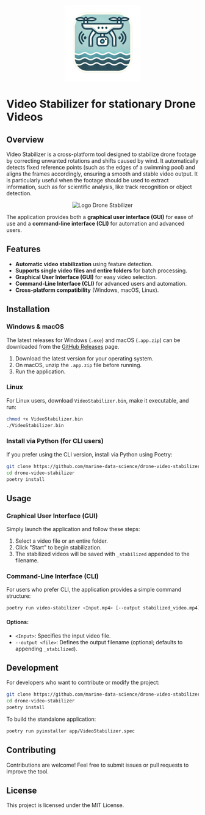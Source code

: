 <p align="center">
  <img src="https://github.com/marine-data-science/drone-video-stabilizer/blob/main/app/icon/Icon.png" width="200px" alt="Logo Drone Stabilizer">
</p>

# Video Stabilizer for stationary Drone Videos

## Overview
Video Stabilizer is a cross-platform tool designed to stabilize drone footage by correcting unwanted rotations and shifts caused by wind. It automatically detects fixed reference points (such as the edges of a swimming pool) and aligns the frames accordingly, ensuring a smooth and stable video output.
It is particularly useful when the footage should be used to extract information, such as for scientific analysis, like track recognition or object detection.

<p align="center">
  <img src="https://github.com/marine-data-science/drone-video-stabilizer/blob/main/app/docs/comparison.gif" alt="Logo Drone Stabilizer">
</p>


The application provides both a **graphical user interface (GUI)** for ease of use and a **command-line interface (CLI)** for automation and advanced users.

## Features
- **Automatic video stabilization** using feature detection.
- **Supports single video files and entire folders** for batch processing.
- **Graphical User Interface (GUI)** for easy video selection.
- **Command-Line Interface (CLI)** for advanced users and automation.
- **Cross-platform compatibility** (Windows, macOS, Linux).

## Installation

### Windows & macOS
The latest releases for Windows (`.exe`) and macOS (`.app.zip`) can be downloaded from the [GitHub Releases](https://github.com/YOUR_REPO/releases) page.

1. Download the latest version for your operating system.
2. On macOS, unzip the `.app.zip` file before running.
3. Run the application.

### Linux
For Linux users, download `VideoStabilizer.bin`, make it executable, and run:
```bash
chmod +x VideoStabilizer.bin
./VideoStabilizer.bin
```

### Install via Python (for CLI users)
If you prefer using the CLI version, install via Python using Poetry:
```bash
git clone https://github.com/marine-data-science/drone-video-stabilizer.git
cd drone-video-stabilizer
poetry install
```

## Usage

### Graphical User Interface (GUI)
Simply launch the application and follow these steps:
1. Select a video file or an entire folder.
2. Click "Start" to begin stabilization.
3. The stabilized videos will be saved with `_stabilized` appended to the filename.

### Command-Line Interface (CLI)
For users who prefer CLI, the application provides a simple command structure:
```bash
poetry run video-stabilizer <Input.mp4> [--output stabilized_video.mp4]
```
#### Options:
- `<Input>`: Specifies the input video file.
- `--output <file>`: Defines the output filename (optional; defaults to appending `_stabilized`).

## Development
For developers who want to contribute or modify the project:
```bash
git clone https://github.com/marine-data-science/drone-video-stabilizer.git
cd drone-video-stabilizer
poetry install
```

To build the standalone application:
```bash
poetry run pyinstaller app/VideoStabilizer.spec
```

## Contributing
Contributions are welcome! Feel free to submit issues or pull requests to improve the tool.

## License
This project is licensed under the MIT License.
